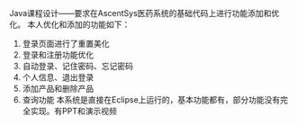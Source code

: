 Java课程设计——要求在AscentSys医药系统的基础代码上进行功能添加和优化。
本人优化和添加的功能如下：
1. 登录页面进行了重置美化
2. 登录和注册功能优化
3. 自动登录、记住密码、忘记密码
4. 个人信息、退出登录
5. 添加产品和删除产品
6. 查询功能
本系统是直接在Eclipse上运行的，基本功能都有，部分功能没有完全实现。有PPT和演示视频
